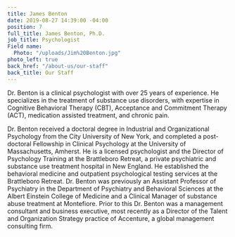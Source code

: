 ```yaml
---
title: James Benton
date: 2019-08-27 14:39:00 -04:00
position: 7
full_title: James Benton, Ph.D.
job_title: Psychologist
Field name:
  Photo: "/uploads/Jim%20Benton.jpg"
photo_left: true
back_href: "/about-us/our-staff"
back_title: Our Staff
---
```


Dr. Benton is a clinical psychologist with over 25 years of experience.  He specializes in the treatment of substance use disorders, with expertise in Cognitive Behavioral Therapy (CBT), Acceptance and Commitment Therapy (ACT), medication assisted treatment, and chronic pain.

Dr. Benton received a doctoral degree in Industrial and Organizational Psychology from the City University of New York, and completed a post-doctoral Fellowship in Clinical Psychology at the University of Massachusetts, Amherst.  He is a licensed psychologist and the Director of Psychology Training at the Brattleboro Retreat, a private psychiatric and substance use treatment hospital in New England. He established the behavioral medicine and outpatient psychological testing services at the Brattleboro Retreat.  Dr. Benton was previously an Assistant Professor of Psychiatry in the Department of Psychiatry and Behavioral Sciences at the Albert Einstein College of Medicine and a Clinical Manager of substance abuse treatment at Montefiore. Prior to this Dr. Benton was a management consultant and business executive, most recently as a Director of the Talent and Organization Strategy practice of Accenture, a global management consulting firm.  
